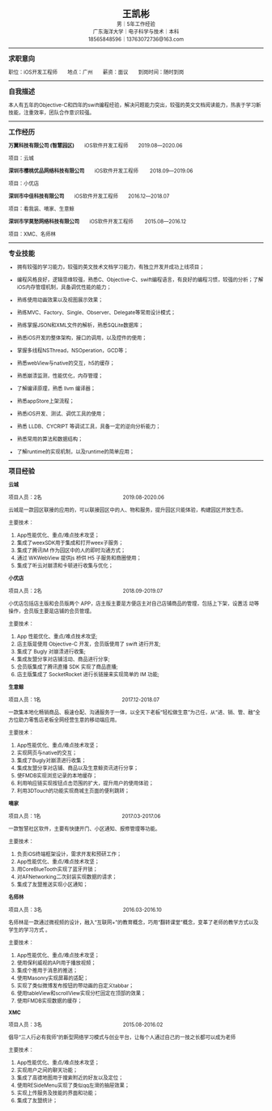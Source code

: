 <center><font size=4><b>王凯彬</b></font></center>

<center><font size=1>男｜5年工作经验<font></center>

<center><font size=1>广东海洋大学｜电子科学与技术｜本科<font></center>

<center><font size=1>18565848596｜13763072736@163.com<font></center>

---

<font size=2><b>求职意向</b></font>

<font size=1>职位：iOS开发工程师&emsp;&emsp;地点：广州&emsp;&emsp;薪资：面议&emsp;&emsp;到岗时间：随时到岗</font>

---

<font size=2><b>自我描述</b></font>

<font size=1>本人有五年的Objective-C和四年的swift编程经验，解决问题能力突出，较强的英文文档阅读能力，热衷于学习新技能，注重效率，团队合作意识较强。</font>

---

<font size=2><b>工作经历</b></font>

<font size=1><b>万翼科技有限公司 (智慧园区)</b>&emsp;&emsp;iOS软件开发工程师&emsp;&emsp;2019.08—2020.06</font>

<font size=1>项目：云城</font>

<font size=1><b>深圳市樱桃优品网络科技有限公司</b>&emsp;&emsp;iOS软件开发工程师&emsp;&emsp; 2018.09—2019.06</font>

<font size=1>项目：小优店</font>

<font size=1><b>深圳市中佳科技有限公司</b>&emsp;&emsp;iOS软件开发工程师&emsp;&emsp;2016.12—2018.07</font>

<font size=1>项目：看我装、嘀家、生意鲸</font>

<font size=1><b>深圳市学莫愁网络科技有限公司</b>&emsp;&emsp;iOS软件开发工程师&emsp;&emsp; 2015.08—2016.12</font>

<font size=1>项目：XMC、名师林</font>

---

<font size=2><b>专业技能</b></font>

* <font size=1>拥有较强的学习能力，较强的英文技术文档学习能力，有独立开发并成功上线项目； </font>

* <font size=1>编程风格良好，逻辑思维较强，熟悉C、Objective-C、swift编程语言，有良好的编程习惯，较强的分析；了解iOS内存管理机制，具备调优性能的能力；</font>

* <font size=1>熟练使用动画效果以及视图展示效果；</font> 

* <font size=1>熟练MVC、Factory、Single、Observer、Delegate等常用设计模式；</font>

* <font size=1>熟练掌握JSON和XML文件的解析，熟悉SQLite数据库；</font>

* <font size=1>熟悉iOS开发的整体架构，接口的调用，以及控件的使用； </font>

* <font size=1>掌握多线程NSThread，NSOperation，GCD等； </font>

* <font size=1>熟悉webView与native的交互，h5的缓存； </font>

* <font size=1>熟悉崩溃监测，性能优化，内存管理；</font>

* <font size=1>了解编译原理，熟悉 llvm 编译器；</font>

* <font size=1>熟悉appStore上架流程； </font>

* <font size=1>熟悉iOS开发、测试、调优工具的使用； </font>

* <font size=1>熟悉 LLDB、CYCRIPT 等调试工具，具备一定的逆向分析能力； </font>

* <font size=1>熟悉常用的算法和数据结构；</font> 

* <font size=1>了解runtime的实现机制，以及runtime的简单应用；</font>

---

<font size=2><b>项目经验</b></font>

<font size=1><b>云城</b></font>

<font size=1>项目人员：2名&emsp;&emsp;&emsp;&emsp;&emsp;&emsp;&emsp;&emsp;&emsp;&emsp;&emsp;&emsp;&emsp;&emsp;&emsp;&emsp;2019.08-2020.06</font>

<font size=1>云城是一款园区联接的应用的，可以联接园区中的人、物和服务，提升园区只能体验，构建园区开放生态。</font>

<font size=1>主要技术：</font>

1. <font size=1>App性能优化、重点/难点技术攻坚；</font>
2. <font size=1>集成了weexSDK用于集成和打开weex子服务；</font>
3. <font size=1>集成了腾讯IM 作为园区中的人的即时沟通方式； </font>
4. <font size=1>通过 WKWebView 提供js 桥供 H5 子服务和商圈使用； </font>
5. <font size=1>集成了听云对崩溃和卡顿进行收集与优化；</font>

<font size=1><b>小优店</b></font>

<font size=1>项目人员：2名&emsp;&emsp;&emsp;&emsp;&emsp;&emsp;&emsp;&emsp;&emsp;&emsp;&emsp;&emsp;&emsp;&emsp;&emsp;&emsp;2018.09-2019.07</font>

<font size=1>小优店包括店主版和会员版两个 APP，店主版主要是方便店主对自己店铺商品的管理，包括上下架，设置活 动等操作，会员版主要是店铺的会员管理。</font>

<font size=1>主要技术：</font>

1. <font size=1>App 性能优化、重点/难点技术攻坚;</font>
2. <font size=1>店主版是使用 Objective-C 开发，会员版使用了 swift 进行开发;</font>
3. <font size=1>集成了 Bugly 对崩溃进行收集;</font>
4. <font size=1>集成友盟分享对店铺活动、商品进行分享;</font>
5. <font size=1>会员版集成了腾讯直播 SDK 实现了商品直播;</font>
6. <font size=1>店主版集成了 SocketRocket 进行长链接来实现简单的 IM 功能;</font>

<font size=1><b>生意鲸</b></font>

<font size=1>项目人员：1名&emsp;&emsp;&emsp;&emsp;&emsp;&emsp;&emsp;&emsp;&emsp;&emsp;&emsp;&emsp;&emsp;&emsp;&emsp;&emsp;2017.12-2018.07</font>

<font size=1>一款集本地化畅销商品、极速仓配、沟通服务于一体，以全天下老板“轻松做生意”为己任，从“进、销、管、融”全方位助力零售店老板全网经营生意的移动端应用。</font>

<font size=1>主要技术：</font>

1. <font size=1>App性能优化、重点/难点技术攻坚；</font>
2. <font size=1>实现网页与native的交互；</font> 
3. <font size=1>集成了Bugly对崩溃进行收集；</font> 
4. <font size=1>集成友盟分享对店铺、商品以及生意鲸资讯进行分享；</font>
5. <font size=1>使FMDB实现浏览记录的本地缓存； </font>
6. <font size=1>利用响应链实现按钮点击范围的扩大，提升用户的使用体验；</font>
7. <font size=1>利用3DTouch的功能实现商城主页面的便利跳转；</font>

<font size=1><b>嘀家</b></font>

<font size=1>项目人员：1名&emsp;&emsp;&emsp;&emsp;&emsp;&emsp;&emsp;&emsp;&emsp;&emsp;&emsp;&emsp;&emsp;&emsp;&emsp;&emsp;2017.03-2017.06 </font>

<font size=1>一款智慧社区软件，主要有快捷开门、小区通知、报修管理等功能。</font>

<font size=1>主要技术：</font>

1. <font size=1>负责iOS终端框架设计，需求开发和预研工作； </font>
2. <font size=1>App性能优化、重点/难点技术攻坚； </font>
3. <font size=1>用CoreBlueTooth实现了蓝牙开锁； </font>
4. <font size=1>对AFNetworking二次封装实现数据的请求；</font>         
5. <font size=1>集成了友盟推送实现小区通知； </font>

<font size=1><b>名师林</b></font>

<font size=1>项目人员：3名&emsp;&emsp;&emsp;&emsp;&emsp;&emsp;&emsp;&emsp;&emsp;&emsp;&emsp;&emsp;&emsp;&emsp;&emsp;&emsp;2016.03-2016.10  </font>

<font size=1>名师林是一款通过微视频的设计，融入“互联网+”的教育概念，巧用“翻转课堂”概念，变革了老师的教学方式以及学生的学习方式 。</font>

<font size=1>主要技术：</font>

1. <font size=1>App性能优化、重点/难点技术攻坚； </font>
2. <font size=1>使用保利威视的API用于播放视频； </font>
3. <font size=1>集成个推用于消息的推送；</font>
4. <font size=1>使用Masonry实现屏幕的适配；</font>         
5. <font size=1>实现了类似微博发布按钮的带动画的自定义tabbar；</font>     
6. <font size=1>使用tableView和scrollView实现分栏固定在顶部的效果；</font>
7. <font size=1>使用FMDB实现数据的缓存； </font>

<font size=1><b>XMC</b></font>

<font size=1>项目人员：3名&emsp;&emsp;&emsp;&emsp;&emsp;&emsp;&emsp;&emsp;&emsp;&emsp;&emsp;&emsp;&emsp;&emsp;&emsp;&emsp;2015.08-2016.02  </font>

<font size=1>倡导“三人行必有我师”的新型网络学习模式与创业平台，让每个人通过自己的一技之长都可以成为老师</font>

<font size=1>主要技术：</font>

1. <font size=1>App性能优化、重点/难点技术攻坚；</font>
2. <font size=1>实现用户之间的聊天功能；</font>
3. <font size=1>集成了高德地图用于搜索附近的好友以及定位；</font>
4. <font size=1>使用RESideMenu实现了类似qq左滑的抽屉效果；</font>
5. <font size=1>实现上传服务及技能的界面和功能；</font>
6. <font size=1>集成了友盟统计；</font>

